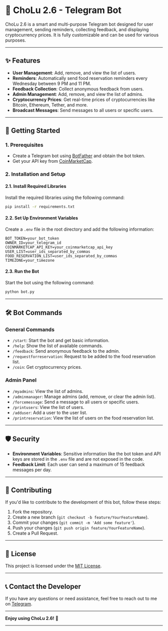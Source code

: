 # 🤖 ChoLu 2.6 - Telegram Bot

ChoLu 2.6 is a smart and multi-purpose Telegram bot designed for user management, sending reminders, collecting feedback, and displaying cryptocurrency prices. It is fully customizable and can be used for various purposes.

---

## ✨ Features

- **User Management**: Add, remove, and view the list of users.
- **Reminders**: Automatically send food reservation reminders every Wednesday between 9 PM and 11 PM.
- **Feedback Collection**: Collect anonymous feedback from users.
- **Admin Management**: Add, remove, and view the list of admins.
- **Cryptocurrency Prices**: Get real-time prices of cryptocurrencies like Bitcoin, Ethereum, Tether, and more.
- **Broadcast Messages**: Send messages to all users or specific users.

---

## 🚀 Getting Started

### 1. Prerequisites
- Create a Telegram bot using [BotFather](https://t.me/BotFather) and obtain the bot token.
- Get your API key from [CoinMarketCap](https://coinmarketcap.com/api/).

### 2. Installation and Setup

#### 2.1. Install Required Libraries
Install the required libraries using the following command:

```bash
pip install -r requirements.txt
```

#### 2.2. Set Up Environment Variables
Create a `.env` file in the root directory and add the following information:

```env
BOT_TOKEN=your_bot_token
OWNER_ID=your_telegram_id
COINMARKETCAP_API_KEY=your_coinmarketcap_api_key
USER_LIST=user_ids_separated_by_commas
FOOD_RESERVATION_LIST=user_ids_separated_by_commas
TIMEZONE=your_timezone
```

#### 2.3. Run the Bot
Start the bot using the following command:

```bash
python bot.py
```

---

## 🛠 Bot Commands

### General Commands
- `/start`: Start the bot and get basic information.
- `/help`: Show the list of available commands.
- `/feedback`: Send anonymous feedback to the admin.
- `/requestforreservation`: Request to be added to the food reservation list.
- `/coin`: Get cryptocurrency prices.

### Admin Panel
- `/myadmins`: View the list of admins.
- `/adminmanager`: Manage admins (add, remove, or clear the admin list).
- `/forcemessage`: Send a message to all users or specific users.
- `/printusers`: View the list of users.
- `/adduser`: Add a user to the user list.
- `/printreservation`: View the list of users on the food reservation list.

---

## 🛡 Security

- **Environment Variables**: Sensitive information like the bot token and API keys are stored in the `.env` file and are not exposed in the code.
- **Feedback Limit**: Each user can send a maximum of 15 feedback messages per day.

---

## 🤝 Contributing

If you'd like to contribute to the development of this bot, follow these steps:

1. Fork the repository.
2. Create a new branch (`git checkout -b feature/YourFeatureName`).
3. Commit your changes (`git commit -m 'Add some feature'`).
4. Push your changes (`git push origin feature/YourFeatureName`).
5. Create a Pull Request.

---

## 📜 License

This project is licensed under the [MIT License](LICENSE).

---

## 📞 Contact the Developer

If you have any questions or need assistance, feel free to reach out to me on [Telegram](https://t.me/masihssj).

---

**Enjoy using ChoLu 2.6!** 🎉

---
